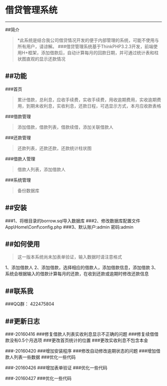 # 借贷管理系统

---
##简介

>*此系统是结合我公司借贷情况开发的便于内部管理的系统，可能不使用与所有用户，请谅解。
###借贷管理系统基于ThinkPHP3.2.3开发，前端使用H+框架，添加借款后，自动计算每月的回款日期，并可通过统计表和柱状图直观的显示还款情况

##功能
---
###首页
>累计借款，总利息，应收手续费，实收手续费，用收逾期费用，实收逾期费用，到期未收利息，实收利息，还款日程，可选显示方式，本月应收款表格

###借款管理
>添加借款，借款列表，借款续借，添加关联借款人

###还款管理
>还款列表，还款还款，还款统计柱状图

###借款人管理
>借款人列表，添加借款人

###系统管理
>备份数据库


##安装
---
###1、将根目录的borrow.sql导入数据库
###2、修改数据库配置文件App\Home\Conf\config.php
###3、默认账户:admin  密码:admin

##如何使用
---
>这一版本系统尚未加表单验证，输入数据时请注意格式

1、添加借款人
2、添加借款，选择相应的借款人，添加借款信息，添加借款
3、系统会根据输入的借款计算每月的还款，在收到还款或逾期时修改还款信息


##联系我
---
###QQ群： 422475804

##更新日志
---
###-20160416
###修复借款人列表实收利息显示不正确的问题
###修复续借借款没有0.5个月选项
###更改首页统计的位置
###更改实收利息不包含本金

###-20160420
###增加安装程序
###修改自动修改逾期状态的问题
###增加借款人列表一些数据
###优化一些代码

###-20160426
###增加表单验证
###优化一些代码

###-20160427
###优化一些代码